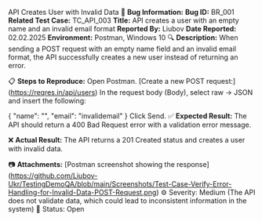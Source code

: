 API Creates User with Invalid Data
📄 **Bug Information:**
**Bug ID:** BR_001
**Related Test Case:** TC_API_003
**Title:** API creates a user with an empty name and an invalid email format
**Reported By:** Liubov
**Date Reported:** 02.02.2025
**Environment:** Postman, Windows 10
🔍 **Description:**
When sending a POST request with an empty name field and an invalid email format, the API successfully creates a new user instead of returning an error.

📋 **Steps to Reproduce:**
Open Postman.
[Create a new POST request:]
(https://reqres.in/api/users)
In the request body (Body), select raw → JSON and insert the following:

{
  "name": "",
  "email": "invalidemail"
}
Click Send.
✅ **Expected Result:**
The API should return a 400 Bad Request error with a validation error message.

❌ **Actual Result:**
The API returns a 201 Created status and creates a user with invalid data.

📷 **Attachments:**
[Postman screenshot showing the response] (https://github.com/Liubov-Ukr/TestingDemoQA/blob/main/Screenshots/Test-Case-Verify-Error-Handling-for-Invalid-Data-POST-Request.png)
⚙️ Severity: Medium (The API does not validate data, which could lead to inconsistent information in the system)
🔗 Status: Open
